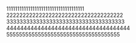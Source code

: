 111111111111111111111111111111111111
222222222222222222222222222222222222
333333333333333333333333333333333333
444444444444444444444444444444444444
555555555555555555555555555555555555
